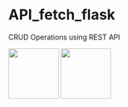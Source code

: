 # API_fetch_flask
CRUD Operations using REST API


<p float="left">
  <img src="https://img.shields.io/badge/Python-3.9.5-blue.svg" width="100px" />
  <img src="https://img.shields.io/badge/Flask-2.0-green.svg" width="100px" /> 
</p>
